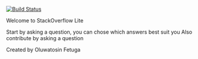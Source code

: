 [![Build Status](https://travis-ci.org/tos4christ/StackOverFlow-Lite-App.svg?branch=master)](https://travis-ci.org/tos4christ/StackOverFlow-Lite-App)

Welcome to StackOverflow Lite

Start by asking a question, you can chose which answers best suit you
Also contribute by asking a question

Created by Oluwatosin Fetuga

